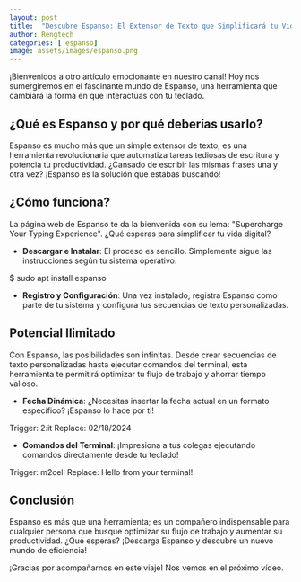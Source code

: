 ```yaml
---
layout: post
title:  "Descubre Espanso: El Extensor de Texto que Simplificará tu Vida"
author: Rengtech
categories: [ espanso]
image: assets/images/espanso.png
---
```


¡Bienvenidos a otro artículo emocionante en nuestro canal! Hoy nos sumergiremos en el fascinante mundo de Espanso, una herramienta que cambiará la forma en que interactúas con tu teclado.

## ¿Qué es Espanso y por qué deberías usarlo?

Espanso es mucho más que un simple extensor de texto; es una herramienta revolucionaria que automatiza tareas tediosas de escritura y potencia tu productividad. ¿Cansado de escribir las mismas frases una y otra vez? ¡Espanso es la solución que estabas buscando!

## ¿Cómo funciona?

La página web de Espanso te da la bienvenida con su lema: "Supercharge Your Typing Experience". ¿Qué esperas para simplificar tu vida digital?

- **Descargar e Instalar**: El proceso es sencillo. Simplemente sigue las instrucciones según tu sistema operativo.

$ sudo apt install espanso

- **Registro y Configuración**: Una vez instalado, registra Espanso como parte de tu sistema y configura tus secuencias de texto personalizadas.

## Potencial Ilimitado

Con Espanso, las posibilidades son infinitas. Desde crear secuencias de texto personalizadas hasta ejecutar comandos del terminal, esta herramienta te permitirá optimizar tu flujo de trabajo y ahorrar tiempo valioso.

- **Fecha Dinámica**: ¿Necesitas insertar la fecha actual en un formato específico? ¡Espanso lo hace por ti!

Trigger: 2:it
Replace: 02/18/2024

- **Comandos del Terminal**: ¡Impresiona a tus colegas ejecutando comandos directamente desde tu teclado!

Trigger: m2cell
Replace: Hello from your terminal!

## Conclusión

Espanso es más que una herramienta; es un compañero indispensable para cualquier persona que busque optimizar su flujo de trabajo y aumentar su productividad. ¿Qué esperas? ¡Descarga Espanso y descubre un nuevo mundo de eficiencia!

¡Gracias por acompañarnos en este viaje! Nos vemos en el próximo vídeo.

